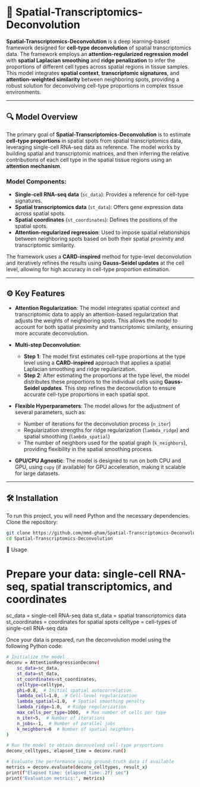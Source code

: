 # 🧬 Spatial-Transcriptomics-Deconvolution

**Spatial-Transcriptomics-Deconvolution** is a deep learning-based framework designed for **cell-type deconvolution** of spatial transcriptomics data. The framework employs an **attention-regularized regression model** with **spatial Laplacian smoothing** and **ridge penalization** to infer the proportions of different cell types across spatial regions in tissue samples. This model integrates **spatial context**, **transcriptomic signatures**, and **attention-weighted similarity** between neighboring spots, providing a robust solution for deconvolving cell-type proportions in complex tissue environments.

---

## 🔍 Model Overview

The primary goal of **Spatial-Transcriptomics-Deconvolution** is to estimate **cell-type proportions** in spatial spots from spatial transcriptomics data, leveraging single-cell RNA-seq data as reference. The model works by building spatial and transcriptomic matrices, and then inferring the relative contributions of each cell type in the spatial tissue regions using an **attention mechanism**.

### Model Components:
- **Single-cell RNA-seq data** (`sc_data`): Provides a reference for cell-type signatures.
- **Spatial transcriptomics data** (`st_data`): Offers gene expression data across spatial spots.
- **Spatial coordinates** (`st_coordinates`): Defines the positions of the spatial spots.
- **Attention-regularized regression**: Used to impose spatial relationships between neighboring spots based on both their spatial proximity and transcriptomic similarity.

The framework uses a **CARD-inspired** method for type-level deconvolution and iteratively refines the results using **Gauss-Seidel updates** at the cell level, allowing for high accuracy in cell-type proportion estimation.

---

## ⚙️ Key Features

- **Attention Regularization**: The model integrates spatial context and transcriptomic data to apply an attention-based regularization that adjusts the weights of neighboring spots. This allows the model to account for both spatial proximity and transcriptomic similarity, ensuring more accurate deconvolution.
  
- **Multi-step Deconvolution**: 
  - **Step 1**: The model first estimates cell-type proportions at the type level using a **CARD-inspired** approach that applies a spatial Laplacian smoothing and ridge regularization.
  - **Step 2**: After estimating the proportions at the type level, the model distributes these proportions to the individual cells using **Gauss-Seidel updates**. This step refines the deconvolution to ensure accurate cell-type proportions in each spatial spot.

- **Flexible Hyperparameters**: The model allows for the adjustment of several parameters, such as:
  - Number of iterations for the deconvolution process (`n_iter`)
  - Regularization strengths for ridge regularization (`lambda_ridge`) and spatial smoothing (`lambda_spatial`)
  - The number of neighbors used for the spatial graph (`k_neighbors`), providing flexibility in the spatial smoothing process.

- **GPU/CPU Agnostic**: The model is designed to run on both CPU and GPU, using `cupy` (if available) for GPU acceleration, making it scalable for large datasets.

---

## 🛠️ Installation

To run this project, you will need Python and the necessary dependencies. Clone the repository:



```bash
git clone https://github.com/mmd-gham/Spatial-Transcriptomics-Deconvolution.git
cd Spatial-Transcriptomics-Deconvolution
```

🚀 Usage

# Prepare your data: single-cell RNA-seq, spatial transcriptomics, and coordinates
sc_data = single-cell RNA-seq data
st_data = spatial transcriptomics data
st_coordinates = coordinates for spatial spots
celltype = cell-types of single-cell RNA-seq data

Once your data is prepared, run the deconvolution model using the following Python code:

```bash
# Initialize the model
deconv = AttentionRegressionDeconv(
    sc_data=sc_data,
    st_data=st_data,
    st_coordinates=st_coordinates,
    celltype=celltype,
    phi=0.8,  # Initial spatial autocorrelation
    lambda_cell=1.0,  # Cell-level regularization
    lambda_spatial=1.0,  # Spatial smoothing penalty
    lambda_ridge=1.0,  # Ridge regularization
    max_cells_per_type=1000,  # Max number of cells per type
    n_iter=5,  # Number of iterations
    n_jobs=-1,  # Number of parallel jobs
    k_neighbors=6  # Number of spatial neighbors
)

# Run the model to obtain deconvolved cell-type proportions
deconv_celltypes, elapsed_time = deconv.run()

# Evaluate the performance using ground-truth data if available
metrics = deconv.evaluate(deconv_celltypes, result_x)
print(f"Elapsed time: {elapsed_time:.2f} sec")
print("Evaluation metrics:", metrics)
```


